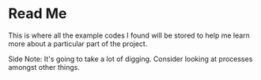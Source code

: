<h1>Read Me</h1>

<p>This is where all the example codes I found will be stored to help me learn more about a particular part of the project.</p>

Side Note: It's going to take a lot of digging. Consider looking at processes amongst other things.
